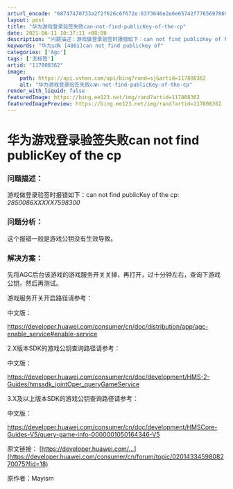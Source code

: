 ```yaml
---
arturl_encode: "68747470733a2f2f626c6f672e:6373646e2e6e65742f77656978696e5f34343730383234302f:61727469636c652f64657461696c732f313137383038333632"
layout: post
title: "华为游戏登录验签失败can-not-find-publicKey-of-the-cp"
date: 2021-06-11 10:37:11 +08:00
description: "问题描述：游戏做登录验签时报错如下：can not find publicKey of the cp"
keywords: "华为sdk [4001]can not find publickey of"
categories: ['Agc']
tags: ['无标签']
artid: "117808362"
image:
    path: https://api.vvhan.com/api/bing?rand=sj&artid=117808362
    alt: "华为游戏登录验签失败can-not-find-publicKey-of-the-cp"
render_with_liquid: false
featuredImage: https://bing.ee123.net/img/rand?artid=117808362
featuredImagePreview: https://bing.ee123.net/img/rand?artid=117808362
---
```


# 华为游戏登录验签失败can not find publicKey of the cp

### 问题描述：

游戏做登录验签时报错如下：can not find publicKey of the cp:
*2850086XXXXX7598300*

### 问题分析：

这个报错一般是游戏公钥没有生效导致。

### 解决方案：

先将AGC后台该游戏的游戏服务开关关掉，再打开，过十分钟左右，查询下游戏公钥，然后再测试。

游戏服务开关开启路径请参考：

中文版：

<https://developer.huawei.com/consumer/cn/doc/distribution/app/agc-enable_service#enable-service>

2.X版本SDK的游戏公钥查询路径请参考：

中文版：

<https://developer.huawei.com/consumer/cn/doc/development/HMS-2-Guides/hmssdk_jointOper_queryGameService>

3.X及以上版本SDK的游戏公钥查询路径请参考：

中文版：

https://developer.huawei.com/consumer/cn/doc/development/HMSCore-Guides-V5/query-game-info-0000001050164346-V5

原文链接：
[https://developer.huawei.com/...](https://developer.huawei.com/consumer/cn/forum/topic/0201433459808270075?fid=18)
  
原作者：Mayism
